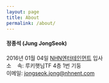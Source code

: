 ```yaml
---
layout: page
title: About
permalink: /about/
---
```


#### 정종석 (Jung JongSeok)

2016년 01월 04일 [NHN엔터테인먼트](https://www.nhnent.com) 입사<br>
소&nbsp;&nbsp;&nbsp;&nbsp;속: 루키햇님TF 4층 1번 기둥<br>
이메일: jongseok.jong@nhnent.com<br>
